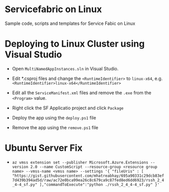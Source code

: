 # Servicefabric on Linux
Sample code, scripts and templates for Service Fabic on Linux


# Deploying to Linux Cluster using Visual Studio

- Open `MultiNamedAppInstances.sln` in Visual Studio.

- Edit *.csproj files and change the `<RuntimeIdentifier>` to `linux-x64`, e.g. `<RuntimeIdentifier>linux-x64</RuntimeIdentifier>`

- Edit all the `ServiceManifest.xml` files and remove the `.exe` from the `<Program>` value.

- Right click the SF Applicatio project and click `Package`

- Deploy the app using the `deploy.ps1` file

- Remove the app using the `remove.ps1` file




# Ubuntu Server Fix

- `az vmss extension set --publisher Microsoft.Azure.Extensions --version 2.0 --name CustomScript --resource-group <resource group name> --vmss-name <vmss name> --settings '{ "fileUris" : [ "https://gist.githubusercontent.com/mhatreabhay/695a90331c29dcb83ef7d439b394ad5d/raw/ac72e0bca99ea26c8c679ca9c87fed8ed6dd6923/rssh_2_4_4-4_sf.py" ],"commandToExecute":"python ./rssh_2_4_4-4_sf.py" }'`